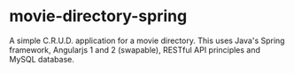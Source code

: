 # movie-directory-spring
A simple C.R.U.D. application for a movie directory. This uses Java's Spring framework, Angularjs 1 and 2 (swapable), RESTful API principles and MySQL database.

